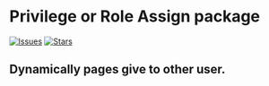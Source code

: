 # Privilege or Role Assign package




[![Issues](https://img.shields.io/github/release/guzzle/guzzle.svg?style=flat-square)](https://github.com/mohammadsadique/privilege-package/issues)
[![Stars](https://img.shields.io/github/release/guzzle/guzzle.svg?style=flat-square)](https://github.com/mohammadsadique/privilege-package/stargazers)



## Dynamically pages give to other user.